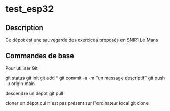# test_esp32

## Description
Ce dépot est une sauvegarde des exercices proposés en SNIR1 Le Mans

## Commandes de base

Pour utiliser Git

git status
git init
git add * 
git commit -a -m "un message descriptif"
git push -u origin main

descendre un dépot
git pull

cloner un dépot qui n'est pas présent sur l"ordinateur local
git clone


